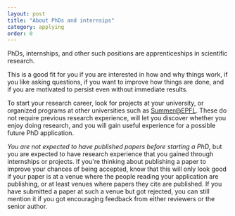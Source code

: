 ```yaml
---
layout: post
title: "About PhDs and internsips"
category: applying
order: 0
---
```


PhDs, internships, and other such positions are apprenticeships in scientific research.

This is a good fit for you if you are interested in how and why things work, if you like asking questions,
if you want to improve how things are done, and if you are motivated to persist even without immediate results.

To start your research career, look for projects at your university, or organized programs at other universities such as [Summer@EPFL](https://summer.epfl.ch/).
These do not require previous research experience, will let you discover whether you enjoy doing research, and you will gain useful experience for a possible future PhD application.

_You are not expected to have published papers before starting a PhD_, but you are expected to have research experience that you gained through internships or projects.
If you're thinking about publishing a paper to improve your chances of being accepted, know that this will only look good if your paper is at a venue where
the people reading your application are publishing, or at least venues where papers they cite are published.
If you have submitted a paper at such a venue but got rejected, you can still mention it if you got encouraging feedback from either reviewers or the senior author.
